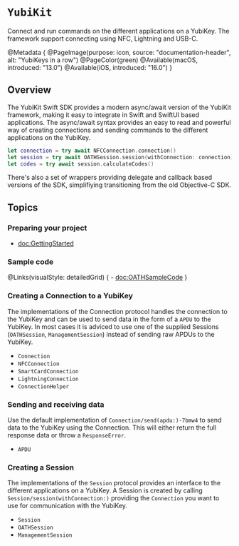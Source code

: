 # ``YubiKit``

Connect and run commands on the different applications on a YubiKey. The framework support connecting using NFC, Lightning and USB-C.

@Metadata {
    @PageImage(purpose: icon, 
               source: "documentation-header", 
               alt: "YubiKeys in a row")
    @PageColor(green)
    @Available(macOS, introduced: "13.0")
    @Available(iOS, introduced: "16.0")
}

## Overview

The YubiKit Swift SDK provides a modern async/await version of the YubiKit framework, making it easy to integrate
in Swift and SwiftUI based applications. The async/await syntax provides an easy to read and powerful way of
creating connections and sending commands to the different applications on the YubiKey.

```swift
let connection = try await NFCConnection.connection()
let session = try await OATHSession.session(withConnection: connection)
let codes = try await session.calculateCodes()
```

There's also a set of wrappers providing delegate and callback based versions of the SDK, simplifiying
transitioning from the old Objective-C SDK.

## Topics

### Preparing your project

- <doc:GettingStarted>

### Sample code

@Links(visualStyle: detailedGrid) {
    - <doc:OATHSampleCode>
}

### Creating a Connection to a YubiKey

The implementations of the Connection protocol handles the connection to the YubiKey and can be used to send
data in the form of a ``APDU`` to the YubiKey. In most cases it is adviced to use one of the supplied Sessions
(``OATHSession``, ``ManagementSession``) instead of sending raw APDUs to the YubiKey.


- ``Connection``
- ``NFCConnection``
- ``SmartCardConnection``
- ``LightningConnection``
- ``ConnectionHelper``

### Sending and receiving data

Use the default implementation of ``Connection/send(apdu:)-7bmw4`` to send data to the YubiKey using the Connection.
This will either return the full response data or throw a ``ResponseError``.

- ``APDU``

### Creating a Session

The implementations of the ``Session`` protocol provides an interface to the different applications on a YubiKey.
A Session is created by calling ``Session/session(withConnection:)`` providing the ``Connection`` you want to use for
communication with the YubiKey.

- ``Session``
- ``OATHSession``
- ``ManagementSession``
